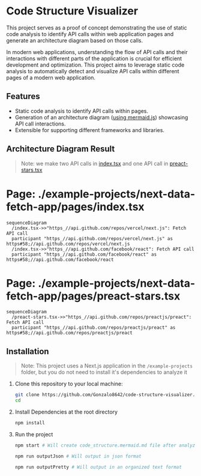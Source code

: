 # Code Structure Visualizer

This project serves as a proof of concept demonstrating the use of static code analysis to identify API calls within web application pages and generate an architecture diagram based on those calls.

In modern web applications, understanding the flow of API calls and their interactions with different parts of the application is crucial for efficient development and optimization. This project aims to leverage static code analysis to automatically detect and visualize API calls within different pages of a modern web application.

## Features

- Static code analysis to identify API calls within pages.
- Generation of an architecture diagram ([using mermaid.js](https://mermaid.js.org/)) showcasing API call interactions.
- Extensible for supporting different frameworks and libraries.

## Architecture Diagram Result

> Note: we make two API calls in [index.tsx](./example-projects/next-data-fetch-app/pages/index.tsx) and one API call in [preact-stars.tsx](./example-projects/next-data-fetch-app/pages/preact-stars.tsx)

# Page: ./example-projects/next-data-fetch-app/pages/index.tsx

```mermaid
sequenceDiagram
  /index.tsx->>"https_//api.github.com/repos/vercel/next.js": Fetch API call
  participant "https_//api.github.com/repos/vercel/next.js" as https#58;//api.github.com/repos/vercel/next.js
  /index.tsx->>"https_//api.github.com/facebook/react": Fetch API call
  participant "https_//api.github.com/facebook/react" as https#58;//api.github.com/facebook/react
```

# Page: ./example-projects/next-data-fetch-app/pages/preact-stars.tsx

```mermaid
sequenceDiagram
  /preact-stars.tsx->>"https_//api.github.com/repos/preactjs/preact": Fetch API call
  participant "https_//api.github.com/repos/preactjs/preact" as https#58;//api.github.com/repos/preactjs/preact
```

## Installation

> Note: This project uses a Next.js application in the `/example-projects` folder, but you do not need to install it's dependencies to analyze it

1. Clone this repository to your local machine:

   ```sh
   git clone https://github.com/Gonzalo8642/code-structure-visualizer.git
   cd
   ```

2. Install Dependencies at the root directory

   ```sh
   npm install
   ```

3. Run the project
   ```sh
   npm start # Will create code_structure.mermaid.md file after analyzing the example project
   ```
   ```sh
   npm run outputJson # Will output in json format
   ```
   ```sh
   npm run outputPretty # Will output in an organized text format
   ```
